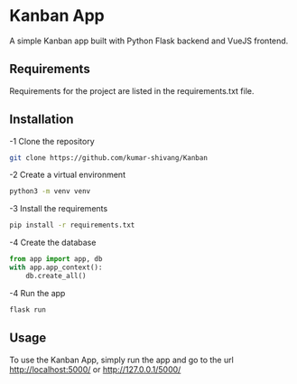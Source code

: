 <!--- This file creates a README.md file for the project. -->
<!--- This file is part of the project. -->
# Kanban App

A simple Kanban app built with Python Flask backend and VueJS frontend.

## Requirements

Requirements for the project are listed in the requirements.txt file.

## Installation

-1 Clone the repository

```bash
git clone https://github.com/kumar-shivang/Kanban

```

-2 Create a virtual environment

```bash
python3 -m venv venv
```

-3 Install the requirements
  
  ```bash
  pip install -r requirements.txt
  ```

-4 Create the database
  
  ```python
  from app import app, db
  with app.app_context():
      db.create_all()
  ```

-4 Run the app
  
  ```bash
  flask run
  ```

## Usage

To use the Kanban App, simply run the app and go to the url <http://localhost:5000/> or <http://127.0.0.1/5000/>
